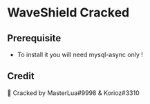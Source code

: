 # WaveShield Cracked

## Prerequisite
- To install it you will need mysql-async only !

## Credit
💖 Cracked by MasterLua#9998 & Korioz#3310
